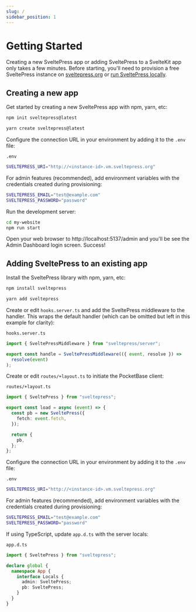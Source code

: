 ```yaml
---
slug: /
sidebar_position: 1
---
```


# Getting Started

Creating a new SveltePress app or adding SveltePress to a SvelteKit app only takes a few minutes.
Before starting, you'll need to provision a free SveltePress instance on [sveltepress.org](https://sveltepress.org) or [run SveltePress locally](/docs/run-locally).

## Creating a new app

Get started by creating a new SveltePress app with npm, yarn, etc:

```bash
npm init sveltepress@latest
```

```bash
yarn create sveltepress@latest
```

Configure the connection URL in your environment by adding it to the `.env` file:

`.env`

```bash
SVELTEPRESS_URI="http://<instance-id>.vm.sveltepress.org"
```

For admin features (recommended), add environment variables with the credentials created during provisioning:

```bash
SVELTEPRESS_EMAIL="test@example.com"
SVELTEPRESS_PASSWORD="password"
```

Run the development server:

```bash
cd my-website
npm run start
```

Open your web browser to http://localhost:5137/admin and you'll be see the Admin Dashboard login screen.
Success!

## Adding SveltePress to an existing app

Install the SveltePress library with npm, yarn, etc:

```bash
npm install sveltepress
```

```bash
yarn add sveltepress
```

Create or edit `hooks.server.ts` and add the SveltePress middleware to the handler. This wraps the default handler (which can be omitted but left in this example for clarity):

`hooks.server.ts`

```ts
import { SveltePressMiddleware } from "sveltepress/server";

export const handle = SveltePressMiddleware(({ event, resolve }) =>
  resolve(event)
);
```

Create or edit `routes/+layout.ts` to initiate the PocketBase client:

`routes/+layout.ts`

```ts
import { SveltePress } from "sveltepress";

export const load = async (event) => {
  const pb = new SveltePress({
    fetch: event.fetch,
  });

  return {
    pb,
  };
};
```

Configure the connection URL in your environment by adding it to the `.env` file:

`.env`

```bash
SVELTEPRESS_URI="http://<instance-id>.vm.sveltepress.org"
```

For admin features (recommended), add environment variables with the credentials created during provisioning:

```bash
SVELTEPRESS_EMAIL="test@example.com"
SVELTEPRESS_PASSWORD="password"
```

If using TypeScript, update `app.d.ts` with the server locals:

`app.d.ts`

```ts
import { SveltePress } from "sveltepress";

declare global {
  namespace App {
    interface Locals {
      admin: SveltePress;
      pb: SveltePress;
    }
  }
}
```
